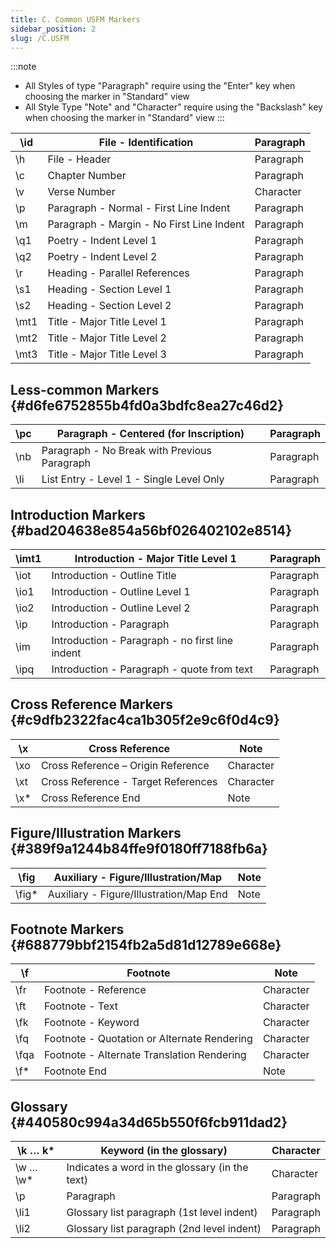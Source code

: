 ```yaml
---
title: C. Common USFM Markers
sidebar_position: 2
slug: /C.USFM
---
```




:::note

- All Styles of type "Paragraph" require using the "Enter" key when choosing the marker in "Standard" view
- All Style Type "Note" and "Character" require using the "Backslash" key when choosing the marker in "Standard" view :::

| \id  | File - Identification                     | Paragraph |
| ---- | ----------------------------------------- | --------- |
| \h   | File - Header                             | Paragraph |
| \c   | Chapter Number                            | Paragraph |
| \v   | Verse Number                              | Character |
| \p   | Paragraph - Normal - First Line Indent    | Paragraph |
| \m   | Paragraph - Margin - No First Line Indent | Paragraph |
| \q1  | Poetry - Indent Level 1                   | Paragraph |
| \q2  | Poetry - Indent Level 2                   | Paragraph |
| \r   | Heading - Parallel References             | Paragraph |
| \s1  | Heading - Section Level 1                 | Paragraph |
| \s2  | Heading - Section Level 2                 | Paragraph |
| \mt1 | Title - Major Title Level 1               | Paragraph |
| \mt2 | Title - Major Title Level 2               | Paragraph |
| \mt3 | Title - Major Title Level 3               | Paragraph |


## Less-common Markers {#d6fe6752855b4fd0a3bdfc8ea27c46d2}


| \pc | Paragraph - Centered (for Inscription)       | Paragraph |
| --- | -------------------------------------------- | --------- |
| \nb | Paragraph - No Break with Previous Paragraph | Paragraph |
| \li | List Entry - Level 1 - Single Level Only     | Paragraph |


## Introduction Markers {#bad204638e854a56bf026402102e8514}


| \imt1 | Introduction - Major Title Level 1              | Paragraph |
| ----- | ----------------------------------------------- | --------- |
| \iot  | Introduction - Outline Title                    | Paragraph |
| \io1  | Introduction - Outline Level 1                  | Paragraph |
| \io2  | Introduction - Outline Level 2                  | Paragraph |
| \ip   | Introduction - Paragraph                        | Paragraph |
| \im   | Introduction - Paragraph - no first line indent | Paragraph |
| \ipq  | Introduction - Paragraph - quote from text      | Paragraph |


## Cross Reference Markers {#c9dfb2322fac4ca1b305f2e9c6f0d4c9}


| \x  | Cross Reference                     | Note      |
| --- | ----------------------------------- | --------- |
| \xo | Cross Reference – Origin Reference  | Character |
| \xt | Cross Reference - Target References | Character |
| \x* | Cross Reference End                 | Note      |


## Figure/Illustration Markers {#389f9a1244b84ffe9f0180ff7188fb6a}


| \fig  | Auxiliary - Figure/Illustration/Map     | Note |
| ----- | --------------------------------------- | ---- |
| \fig* | Auxiliary - Figure/Illustration/Map End | Note |


## Footnote Markers {#688779bbf2154fb2a5d81d12789e668e}


| \f   | Footnote                                    | Note      |
| ---- | ------------------------------------------- | --------- |
| \fr  | Footnote - Reference                        | Character |
| \ft  | Footnote - Text                             | Character |
| \fk  | Footnote - Keyword                          | Character |
| \fq  | Footnote - Quotation or Alternate Rendering | Character |
| \fqa | Footnote - Alternate Translation Rendering  | Character |
| \f*  | Footnote End                                | Note      |


## Glossary {#440580c994a34d65b550f6fcb911dad2}


| \k … k*  | Keyword (in the glossary)                      | Character |
| -------- | ---------------------------------------------- | --------- |
| \w … \w* | Indicates a word in the glossary (in the text) | Character |
| \p       | Paragraph                                      | Paragraph |
| \li1     | Glossary list paragraph (1st level indent)     | Paragraph |
| \li2     | Glossary list paragraph (2nd level indent)     | Paragraph |

